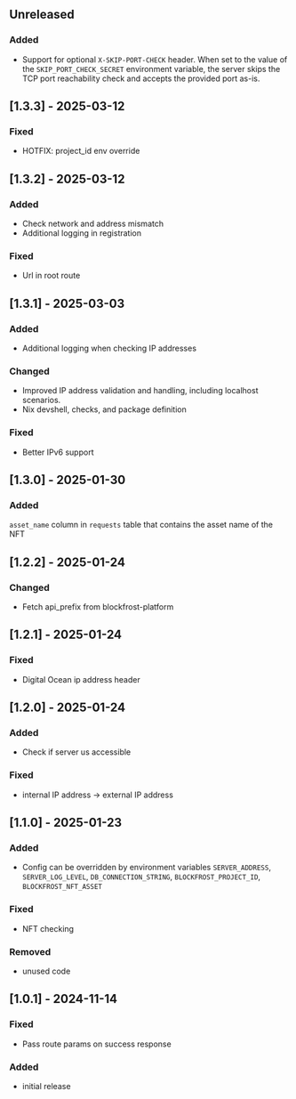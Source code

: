 ## Unreleased

### Added

- Support for optional `X-SKIP-PORT-CHECK` header. When set to the value of the `SKIP_PORT_CHECK_SECRET` environment variable, the server skips the TCP port reachability check and accepts the provided port as-is.

## [1.3.3] - 2025-03-12

### Fixed

- HOTFIX: project_id env override

## [1.3.2] - 2025-03-12

### Added

- Check network and address mismatch
- Additional logging in registration

### Fixed

- Url in root route

## [1.3.1] - 2025-03-03

### Added

- Additional logging when checking IP addresses

### Changed

- Improved IP address validation and handling, including localhost scenarios.
- Nix devshell, checks, and package definition

### Fixed

- Better IPv6 support

## [1.3.0] - 2025-01-30

### Added

`asset_name` column in `requests` table that contains the asset name of the NFT

## [1.2.2] - 2025-01-24

### Changed

- Fetch api_prefix from blockfrost-platform

## [1.2.1] - 2025-01-24

### Fixed

- Digital Ocean ip address header

## [1.2.0] - 2025-01-24

### Added

- Check if server us accessible

### Fixed

- internal IP address -> external IP address

## [1.1.0] - 2025-01-23

### Added

- Config can be overridden by environment variables `SERVER_ADDRESS`, `SERVER_LOG_LEVEL`, `DB_CONNECTION_STRING`, `BLOCKFROST_PROJECT_ID`, `BLOCKFROST_NFT_ASSET`

### Fixed

- NFT checking

### Removed

- unused code

## [1.0.1] - 2024-11-14

### Fixed

- Pass route params on success response

### Added

- initial release
